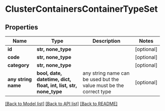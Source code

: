 # ClusterContainersContainerTypeSet


## Properties
Name | Type | Description | Notes
------------ | ------------- | ------------- | -------------
**id** | **str, none_type** |  | [optional] 
**code** | **str, none_type** |  | [optional] 
**category** | **str, none_type** |  | [optional] 
**any string name** | **bool, date, datetime, dict, float, int, list, str, none_type** | any string name can be used but the value must be the correct type | [optional]

[[Back to Model list]](../README.md#documentation-for-models) [[Back to API list]](../README.md#documentation-for-api-endpoints) [[Back to README]](../README.md)



